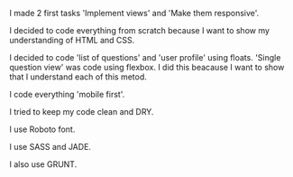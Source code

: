 I made 2 first tasks 'Implement views' and 'Make them responsive'.

I decided to code everything from scratch because I want to show my understanding of HTML and CSS.

I decided to code 'list of questions' and 'user profile' using floats.
'Single question view' was code using flexbox. I did this beacause I want to show that I understand each of this metod.

I code everything 'mobile first'.

I tried to keep my code clean and DRY.

I use Roboto font.

I use SASS and JADE.

I also use GRUNT.